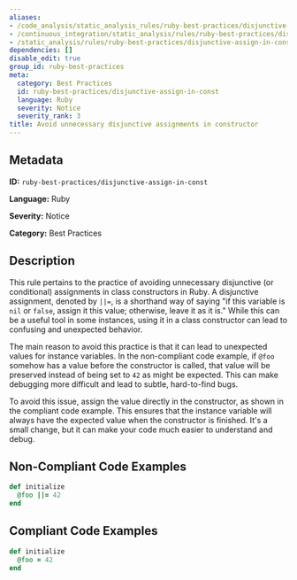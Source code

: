 ```yaml
---
aliases:
- /code_analysis/static_analysis_rules/ruby-best-practices/disjunctive-assign-in-const
- /continuous_integration/static_analysis/rules/ruby-best-practices/disjunctive-assign-in-const
- /static_analysis/rules/ruby-best-practices/disjunctive-assign-in-const
dependencies: []
disable_edit: true
group_id: ruby-best-practices
meta:
  category: Best Practices
  id: ruby-best-practices/disjunctive-assign-in-const
  language: Ruby
  severity: Notice
  severity_rank: 3
title: Avoid unnecessary disjunctive assignments in constructor
---
```

<!--  SOURCED FROM https://github.com/DataDog/datadog-static-analyzer-rule-docs -->


## Metadata
**ID:** `ruby-best-practices/disjunctive-assign-in-const`

**Language:** Ruby

**Severity:** Notice

**Category:** Best Practices

## Description
This rule pertains to the practice of avoiding unnecessary disjunctive (or conditional) assignments in class constructors in Ruby. A disjunctive assignment, denoted by `||=`, is a shorthand way of saying "if this variable is `nil` or `false`, assign it this value; otherwise, leave it as it is." While this can be a useful tool in some instances, using it in a class constructor can lead to confusing and unexpected behavior.

The main reason to avoid this practice is that it can lead to unexpected values for instance variables. In the non-compliant code example, if `@foo` somehow has a value before the constructor is called, that value will be preserved instead of being set to `42` as might be expected. This can make debugging more difficult and lead to subtle, hard-to-find bugs.

To avoid this issue, assign the value directly in the constructor, as shown in the compliant code example. This ensures that the instance variable will always have the expected value when the constructor is finished. It's a small change, but it can make your code much easier to understand and debug.

## Non-Compliant Code Examples
```ruby
def initialize
  @foo ||= 42
end
```

## Compliant Code Examples
```ruby
def initialize
  @foo = 42
end
```
